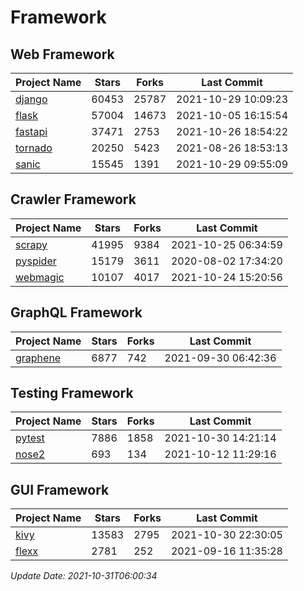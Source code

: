 # Framework

## Web Framework
| Project Name | Stars | Forks | Last Commit |
| ------------ | ----- | ----- | ----------- |
| [django](https://github.com/django/django) | 60453 | 25787 | 2021-10-29 10:09:23 |
| [flask](https://github.com/pallets/flask) | 57004 | 14673 | 2021-10-05 16:15:54 |
| [fastapi](https://github.com/tiangolo/fastapi) | 37471 | 2753 | 2021-10-26 18:54:22 |
| [tornado](https://github.com/tornadoweb/tornado) | 20250 | 5423 | 2021-08-26 18:53:13 |
| [sanic](https://github.com/sanic-org/sanic) | 15545 | 1391 | 2021-10-29 09:55:09 |

## Crawler Framework
| Project Name | Stars | Forks | Last Commit |
| ------------ | ----- | ----- | ----------- |
| [scrapy](https://github.com/scrapy/scrapy) | 41995 | 9384 | 2021-10-25 06:34:59 |
| [pyspider](https://github.com/binux/pyspider) | 15179 | 3611 | 2020-08-02 17:34:20 |
| [webmagic](https://github.com/code4craft/webmagic) | 10107 | 4017 | 2021-10-24 15:20:56 |

## GraphQL Framework
| Project Name | Stars | Forks | Last Commit |
| ------------ | ----- | ----- | ----------- |
| [graphene](https://github.com/graphql-python/graphene) | 6877 | 742 | 2021-09-30 06:42:36 |

## Testing Framework
| Project Name | Stars | Forks | Last Commit |
| ------------ | ----- | ----- | ----------- |
| [pytest](https://github.com/pytest-dev/pytest) | 7886 | 1858 | 2021-10-30 14:21:14 |
| [nose2](https://github.com/nose-devs/nose2) | 693 | 134 | 2021-10-12 11:29:16 |

## GUI Framework
| Project Name | Stars | Forks | Last Commit |
| ------------ | ----- | ----- | ----------- |
| [kivy](https://github.com/kivy/kivy) | 13583 | 2795 | 2021-10-30 22:30:05 |
| [flexx](https://github.com/flexxui/flexx) | 2781 | 252 | 2021-09-16 11:35:28 |

*Update Date: 2021-10-31T06:00:34*